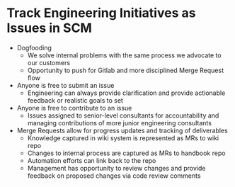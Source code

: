 # Track Engineering Initiatives as Issues in SCM

* Dogfooding
  * We solve internal problems with the same process we advocate to our customers
  * Opportunity to push for Gitlab and more disciplined Merge Request flow
* Anyone is free to submit an issue
  * Engineering can always provide clarification and provide actionable feedback or realistic goals to set
* Anyone is free to contribute to an issue
  * Issues assigned to senior-level consultants for accountability and managing contributions of more junior engineering consultants
* Merge Requests allow for progress updates and tracking of deliverables
  * Knowledge captured in wiki system is represented as MRs to wiki repo
  * Changes to internal process are captured as MRs to handbook repo
  * Automation efforts can link back to the repo 
  * Management has opportunity to review changes and provide feedback on proposed changes via code review comments

